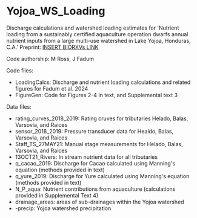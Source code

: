 # Yojoa_WS_Loading

Discharge calculations and watershed loading estimates for 'Nutrient loading from a sustainably certified aquaculture operation dwarfs annual nutrient inputs from a large multi-use watershed in Lake Yojoa, Honduras, C.A.' 
Preprint: [INSERT BIORXVs LINK](https://www.biorxiv.org/content/10.1101/2024.03.02.583117v2)

Code authorship: M Ross, J Fadum 

Code files: 
- LoadingCalcs: Discharge and nutrient loading calculations and related figures for Fadum et al. 2024
- FigureGen: Code for Figures 2-4 in text, and Supplemental text 3

Data files: 
- rating_curves_2018_2019: Rating cruves for tributaries Helado, Balas, Varsovia, and Raices
- sensor_2018_2019: Pressure transducer data for Healdo, Balas, Varsovia, and Raices
- Staff_TS_27MAY21: Manual stage measurements for Helado, Balas, Varsovia, and Raices
- 13OCT21_Rivers: In stream nutrient data for all tributaries
- q_cacao_2019: Discharge for Cacao calculated using Manning's equation (methods provided in text)
- q_yure_2019: Discharge for Yure calculated using Manning's equation (methods provided in text)
- N_P_aqua: Nutrient contributions from aquaculture (calculations provided in Supplemental Text 4)
- drainage_areas: areas of sub-drainages within the Yojoa watershed
- -precip: Yojoa watershed precipitation
